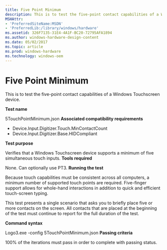 ```yaml
---
title: Five Point Minimum
description: This is to test the five-point contact capabilities of a Windows Touchscreen device.
MSHAttr:
- 'PreferredSiteName:MSDN'
- 'PreferredLib:/library/windows/hardware'
ms.assetid: 326F7135-31E4-4A1F-BC20-72795AFA1894
ms.author: windows-hardware-design-content
ms.date: 05/02/2017
ms.topic: article
ms.prod: windows-hardware
ms.technology: windows-oem
---
```


# Five Point Minimum


This is to test the five-point contact capabilities of a Windows Touchscreen device.

**Test name**

5TouchPointMinimum.json
**Associated compatibility requirements**

-   Device.Input.Digitizer.Touch.MinContactCount
-   Device.Input.Digitizer.Base.HIDCompliant

**Test purpose**

Verifies that a Windows Touchscreen device supports a minimum of five simultaneous touch inputs.
**Tools required**

None. Can optionally use PT3.
**Running the test**

Because touch capabilities must be consistent across all computers, a minimum number of supported touch points are required. Five-finger support allows for whole-hand interactions in addition to quick and efficient touch-screen typing.

This test presents a single scenario that asks you to briefly place five or more contacts on the screen. All contacts that are placed at the beginning of the test must continue to report for the full duration of the test.

**Command syntax**

Logo3.exe -config 5TouchPointMinimum.json
**Passing criteria**

100% of the iterations must pass in order to complete with passing status.
 

 






